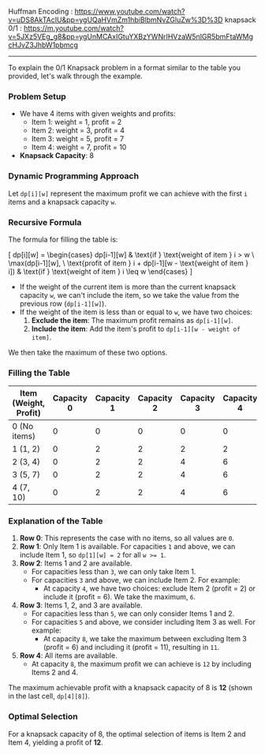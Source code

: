 Huffman Encoding : https://www.youtube.com/watch?v=uDS8AkTAcIU&pp=ygUQaHVmZm1hbiBlbmNvZGluZw%3D%3D
knapsack 0/1 : https://m.youtube.com/watch?v=5JXz5VEg_g8&pp=ygUnMCAxIGtuYXBzYWNrIHVzaW5nIGR5bmFtaWMgcHJvZ3JhbW1pbmcg
____________________________________________________________________________________________________
To explain the 0/1 Knapsack problem in a format similar to the table you provided, let's walk through the example.

### Problem Setup
- We have 4 items with given weights and profits:
  - Item 1: weight = 1, profit = 2
  - Item 2: weight = 3, profit = 4
  - Item 3: weight = 5, profit = 7
  - Item 4: weight = 7, profit = 10
- **Knapsack Capacity**: 8

### Dynamic Programming Approach

Let `dp[i][w]` represent the maximum profit we can achieve with the first `i` items and a knapsack capacity `w`.

### Recursive Formula
The formula for filling the table is:

\[
dp[i][w] = \begin{cases} 
      dp[i-1][w] & \text{if } \text{weight of item } i > w \\
      \max(dp[i-1][w], \ \text{profit of item } i + dp[i-1][w - \text{weight of item } i]) & \text{if } \text{weight of item } i \leq w 
   \end{cases}
\]

- If the weight of the current item is more than the current knapsack capacity `w`, we can't include the item, so we take the value from the previous row (`dp[i-1][w]`).
- If the weight of the item is less than or equal to `w`, we have two choices:
  1. **Exclude the item**: The maximum profit remains as `dp[i-1][w]`.
  2. **Include the item**: Add the item's profit to `dp[i-1][w - weight of item]`.

We then take the maximum of these two options.

### Filling the Table

| Item (Weight, Profit) | Capacity 0 | Capacity 1 | Capacity 2 | Capacity 3 | Capacity 4 | Capacity 5 | Capacity 6 | Capacity 7 | Capacity 8 |
|------------------------|------------|------------|------------|------------|------------|------------|------------|------------|------------|
| 0 (No items)           | 0          | 0          | 0          | 0          | 0          | 0          | 0          | 0          | 0          |
| 1 (1, 2)               | 0          | 2          | 2          | 2          | 2          | 2          | 2          | 2          | 2          |
| 2 (3, 4)               | 0          | 2          | 2          | 4          | 6          | 6          | 6          | 6          | 6          |
| 3 (5, 7)               | 0          | 2          | 2          | 4          | 6          | 7          | 9          | 9          | 11         |
| 4 (7, 10)              | 0          | 2          | 2          | 4          | 6          | 7          | 9          | 10         | 12         |

### Explanation of the Table

1. **Row 0**: This represents the case with no items, so all values are `0`.
2. **Row 1**: Only Item 1 is available. For capacities `1` and above, we can include Item 1, so `dp[1][w] = 2` for all `w >= 1`.
3. **Row 2**: Items 1 and 2 are available.
   - For capacities less than `3`, we can only take Item 1.
   - For capacities `3` and above, we can include Item 2. For example:
     - At capacity `4`, we have two choices: exclude Item 2 (profit = 2) or include it (profit = 6). We take the maximum, `6`.
4. **Row 3**: Items 1, 2, and 3 are available.
   - For capacities less than `5`, we can only consider Items 1 and 2.
   - For capacities `5` and above, we consider including Item 3 as well. For example:
     - At capacity `8`, we take the maximum between excluding Item 3 (profit = 6) and including it (profit = 11), resulting in `11`.
5. **Row 4**: All items are available.
   - At capacity `8`, the maximum profit we can achieve is `12` by including Items 2 and 4.

The maximum achievable profit with a knapsack capacity of 8 is **12** (shown in the last cell, `dp[4][8]`).

### Optimal Selection
For a knapsack capacity of 8, the optimal selection of items is Item 2 and Item 4, yielding a profit of **12**.
